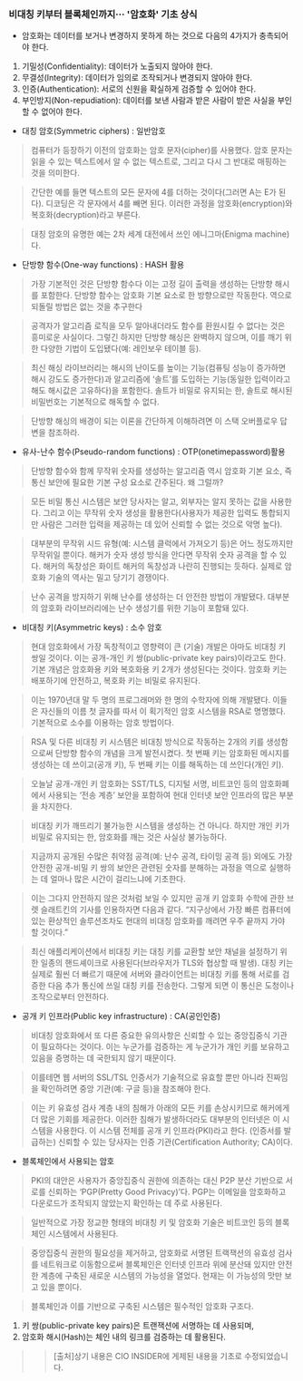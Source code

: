 ### 비대칭 키부터 블록체인까지··· '암호화' 기초 상식

- 암호화는 데이터를 보거나 변경하지 못하게 하는 것으로 다음의 4가지가 충촉되어야 한다.

1. 기밀성(Confidentiality): 데이터가 노출되지 않아야 한다.
2. 무결성(Integrity): 데이터가 임의로 조작되거나 변경되지 않아야 한다.
3. 인증(Authentication): 서로의 신원을 확실하게 검증할 수 있어야 한다.
4. 부인방지(Non-repudiation): 데이터를 보낸 사람과 받은 사람이 받은 사실을 부인할 수 없어야 한다.

- 대칭 암호(Symmetric ciphers) : 일반암호

>컴퓨터가 등장하기 이전의 암호화는 암호 문자(cipher)를 사용했다. 암호 문자는 읽을 수 있는 텍스트에서 알 수 없는 텍스트로, 그리고 다시 그 반대로 매핑하는 것을 의미한다. 

>간단한 예를 들면 텍스트의 모든 문자에 4를 더하는 것이다(그러면 A는 E가 된다). 디코딩은 각 문자에서 4를 빼면 된다. 이러한 과정을 암호화(encryption)와 복호화(decryption)라고 부른다. 

>대칭 암호의 유명한 예는 2차 세계 대전에서 쓰인 에니그마(Enigma machine)다. 

- 단방향 함수(One-way functions) : HASH 활용

>가장 기본적인 것은 단방향 함수다 이는 고정 길이 출력을 생성하는 단방향 해시를 포함한다. 단방향 함수는 암호화 기본 요소로 한 방향으로만 작동한다. 역으로 되돌릴 방법은 없는 것을 추구한다

>공격자가 알고리즘 로직을 모두 알아내더라도 함수를 환원시킬 수 없다는 것은 흥미로운 사실이다. 그렇긴 하지만 단방향 해싱은 완벽하지 않으며, 이를 깨기 위한 다양한 기법이 도입됐다(예: 레인보우 테이블 등). 

>최신 해싱 라이브러리는 해시의 난이도를 높이는 기능(컴퓨팅 성능이 증가하면 해시 강도도 증가한다)과 알고리즘에 ‘솔트’를 도입하는 기능(동일한 입력이라고 해도 해시값은 고유하다)을 포함한다. 솔트가 비밀로 유지되는 한, 솔트로 해시된 비밀번호는 기본적으로 해독할 수 없다. 

>단방향 해싱의 배경이 되는 이론을 간단하게 이해하려면 이 스택 오버플로우 답변을 참조하라.

- 유사-난수 함수(Pseudo-random functions) : OTP(onetimepassword)활용

>단방향 함수와 함께 무작위 숫자를 생성하는 알고리즘 역시 암호화 기본 요소, 즉 통신 보안에 필요한 기본 구성 요소로 간주된다. 왜 그럴까? 

>모든 비밀 통신 시스템은 보안 당사자는 알고, 외부자는 알지 못하는 값을 사용한다. 그리고 이는 무작위 숫자 생성을 활용한다(사용자가 제공한 입력도 통합되지만 사람은 그러한 입력을 제공하는 데 있어 신뢰할 수 없는 것으로 악명 높다). 

>대부분의 무작위 시드 유형(예: 시스템 클럭에서 가져오기 등)은 어느 정도까지만 무작위일 뿐이다. 해커가 숫자 생성 방식을 안다면 무작위 숫자 공격을 할 수 있다. 해커의 독창성은 화이트 해커의 독창성과 나란히 진행되는 듯하다. 실제로 암호화 기술의 역사는 밀고 당기기 경쟁이다. 

>난수 공격을 방지하기 위해 난수를 생성하는 더 안전한 방법이 개발됐다. 대부분의 암호화 라이브러리에는 난수 생성기를 위한 기능이 포함돼 있다. 

- 비대칭 키(Asymmetric keys) : 소수 암호

>현대 암호화에서 가장 독창적이고 영향력이 큰 (기술) 개발은 아마도 비대칭 키 쌍일 것이다. 이는 공개-개인 키 쌍(public-private key pairs)이라고도 한다. 기본 개념은 암호화용 키와 복호화용 키 2개가 생성된다는 것이다. 암호화 키는 배포하기에 안전하고, 복호화 키는 비밀로 유지된다. 

>이는 1970년대 말 두 명의 프로그래머와 한 명의 수학자에 의해 개발됐다. 이들은 자신들의 이름 첫 글자를 따서 이 획기적인 암호 시스템을 RSA로 명명했다. 기본적으로 소수를 이용하는 암호 방법이다.

>RSA 및 다른 비대칭 키 시스템은 비대칭 방식으로 작동하는 2개의 키를 생성함으로써 단방향 함수의 개념을 크게 발전시켰다. 첫 번째 키는 암호화된 메시지를 생성하는 데 쓰이고(공개 키), 두 번째 키는 이를 해독하는 데 쓰인다(개인 키). 

>오늘날 공개-개인 키 암호화는 SST/TLS, 디지털 서명, 비트코인 등의 암호화폐에서 사용되는 ‘전송 계층’ 보안을 포함하여 현대 인터넷 보안 인프라의 많은 부분을 차지한다. 

>비대칭 키가 깨뜨리기 불가능한 시스템을 생성하는 건 아니다. 하지만 개인 키가 비밀로 유지되는 한, 암호화를 깨는 것은 사실상 불가능하다. 

>지금까지 공개된 수많은 취약점 공격(예: 난수 공격, 타이밍 공격 등) 외에도 가장 안전한 공개-비밀 키 쌍의 보안은 관련된 숫자를 분해하는 과정을 역으로 실행하는 데 얼마나 많은 시간이 걸리느냐에 기초한다. 

>이는 그다지 안전하지 않은 것처럼 보일 수 있지만 공개 키 암호화 수학에 관한 브렛 슬래트킨의 기사를 인용하자면 다음과 같다. “지구상에서 가장 빠른 컴퓨터에 있는 환상적인 솔루션조차도 현대의 비대칭 암호화를 깨려면 우주 끝까지 가야 할 것이다.” 

>최신 애플리케이션에서 비대칭 키는 대칭 키를 교환할 보안 채널을 설정하기 위한 일종의 핸드셰이크로 사용된다(브라우저가 TLS와 협상할 때 발생). 대칭 키는 실제로 훨씬 더 빠르기 때문에 서버와 클라이언트는 비대칭 키를 통해 서로를 검증한 다음 추가 통신에 쓰일 대칭 키를 전송한다. 그렇게 되면 이 통신은 도청이나 조작으로부터 안전하다. 

- 공개 키 인프라(Public key infrastructure) : CA(공인인증) 

>비대칭 암호화에서 또 다른 중요한 유의사항은 신뢰할 수 있는 중앙집중식 기관이 필요하다는 것이다. 이는 누군가를 검증하는 게 누군가가 개인 키를 보유하고 있음을 증명하는 데 국한되지 않기 때문이다. 

>이를테면 웹 서버의 SSL/TSL 인증서가 기술적으로 유효할 뿐만 아니라 진짜임을 확인하려면 중앙 기관(예: 구글 등)을 참조해야 한다. 

>이는 키 유효성 검사 계층 내의 침해가 아래의 모든 키를 손상시키므로 해커에게 더 많은 기회를 제공한다. 이러한 침해가 발생하더라도 대부분의 인터넷은 이 시스템을 사용한다. 이 시스템 전체를 공개 키 인프라(PKI)라고 한다. (인증서를 발급하는) 신뢰할 수 있는 당사자는 인증 기관(Certification Authority; CA)이다. 

- 블록체인에서 사용되는 암호

>PKI의 대안은 사용자가 중앙집중식 권한에 의존하는 대신 P2P 분산 기반으로 서로를 신뢰하는 ‘PGP(Pretty Good Privacy)’다. PGP는 이메일을 암호화하고 다운로드가 조작되지 않았는지 확인하는 데 주로 사용된다.  

>일반적으로 가장 정교한 형태의 비대칭 키 및 암호화 기술은 비트코인 등의 블록체인 시스템에서 사용된다. 

>중앙집중식 권한의 필요성을 제거하고, 암호화로 서명된 트랙잭션의 유효성 검사를 네트워크로 이동함으로써 블록체인은 인터넷 인프라 위에 분산돼 있지만 안전한 계층에 구축된 새로운 시스템의 가능성을 열었다. 현재는 이 가능성의 맛만 보고 있을 뿐이다. 

>블록체인과 이를 기반으로 구축된 시스템은 필수적인 암호화 구조다. 

1. 키 쌍(public-private key pairs)은 트랜잭션에 서명하는 데 사용되며, 
2. 암호화 해시(Hash)는 체인 내의 링크를 검증하는 데 활용된다. 

>>[출처]상기 내용은 CIO INSIDER에 게제된 내용을 기초로 수정되었습니다.
